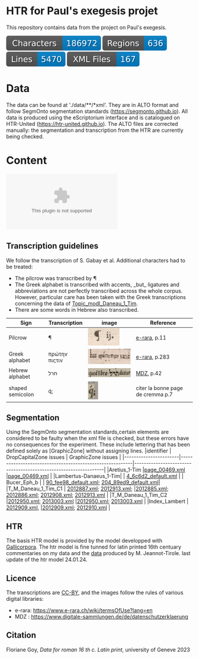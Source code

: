 # HTR for Paul's exegesis projet
 
This repository contains data from the project on Paul's exegesis.

![characters badge](badges/characters.svg) ![regions badge](badges/regions.svg) ![lines badge](badges/lines.svg) ![files badge](badges/files.svg)

# Data

The data can be found at './data/**/*xml'. They are in ALTO format and follow SegmOnto segmentation standards (https://segmonto.github.io). All data is produced using the eScriptorium interface and is catalogued on HTR-United (https://htr-united.github.io). The ALTO files are corrected manually: the segmentation and transcription from the HTR are currently being checked.

# Content
![fichier csv](corpus_ocr.csv)

## Transcription guidelines

We follow the transcription of S. Gabay et al. Additional characters had to be treated:

- The pilcrow was transcribed by  ¶
- The Greek alphabet is transcribed with accents, \_but\_ ligatures and abbreviations are not perfectly transcribed across the whole corpus. However, particular care has been taken with the Greek transcriptions concerning the data of  [Topic_modl_Daneau_1_Tim](data/Topic_modl_Daneau_1_Tim). 
- There are some words in Hebrew also transcribed. 

| Sign           | Transcription | image                                                                                                                                     | Reference                                                                |
|----------------|---------------|-------------------------------------------------------------------------------------------------------------------------------------------|--------------------------------------------------------------------------|
| Pilcrow        | ¶             | <img src="https://github.com/FourbeFlo/Lambertus/blob/main/images/piedDeMouche_1.jpg" alt="Pillcrow" width="85" height="47">              | [e-rara](https://doi.org/10.3931/e-rara-6338), p.11                      |    
|Greek alphabet  | πρώτην πιςτιν | <img src="https://github.com/FourbeFlo/Lambertus/blob/main/images/greek_alphabet.jpg" alt="Greek alphabet" width="196" height="41">       | [e-rara](https://doi.org/10.3931/e-rara-6338), p.283                     |
|Hebrew alphabet | חרל           | <img src="https://github.com/FourbeFlo/Lambertus/blob/main/images/ps_90_fee98_default.jpg" alt="Hebrew alphabet" width="154" height="24"> | [MDZ](https://mdz-nbn-resolving.de/urn:nbn:de:bvb:12-bsb00035303-6), p.42|
|shaped semicolon| q́;            | <img src="https://github.com/FourbeFlo/Lambertus/blob/main/images/semi-colon%20shapped.png" alt="semi-colon" width="27" height="48">       |citer la bonne page de cremma p.7                                        |             

## Segmentation   
Using the SegmOnto segmentation standards,certain elements are considered to be faulty when the xml file is checked, but these errors have no consequences for the experiment.
These include lettering that has been defined solely as [GraphicZone] without assigning lines. 
|identifier             | DropCapitalZone issues                                   | GraphicZone issues                                              |
|-----------------------|----------------------------------------------------------|-----------------------------------------------------------------|
|Aretius_1-Tim          |[page_00469.xml](data/Aretius_1-Tim/page_00469.xml)       |[page_00469.xml](data/Aretius_1-Tim/page_00469.xml)              |
|Lambertus-Danaeus_1-Tim|                                                          | [4_6c6d2_default.xml](data/Daneau_1-Tim/4_6c6d2_default.xml)    |
|	Bucer_Eph_b           |                                                          | [90_fee98_default.xml](data/Bucer_Eph_b/90_fee98_default.xml);                                                                                                                                                                   [204_89ed9_default.xml](data/Bucer_Eph_b/204_89ed9_default.xml)|
|T_M_Daneau_1_Tim_C1    | [2012887.xml](data/T_M_Daneau_1_Tim_C1/2012887.xml);                                                                                                                                                                            [2012913.xml](data/T_M_Daneau_1_Tim_C1/2012913.xml);    |[2012885.xml](data/T_M_Daneau_1_Tim_C1/2012885.xml);                                                                                                                                                                            [2012886.xml](data/T_M_Daneau_1_Tim_C1/2012886.xml);                                                                                                                                                                            [2012908.xml](data/T_M_Daneau_1_Tim_C1/2012908.xml);                                                                                                                                                                            [2012913.xml](data/T_M_Daneau_1_Tim_C1/2012913.xml)               |
|T_M_Daneau_1_Tim_C2    |[2012950.xml](data/T_M_Daneau_1_Tim_C2/2012950.xml);                                                                                                                                                                                              [2013003.xml](data/T_M_Daneau_1_Tim_C2/2013003.xml) |[2012950.xml](data/T_M_Daneau_1_Tim_C2/2012950.xml);                                                                                                                                                                                             [2013003.xml](data/T_M_Daneau_1_Tim_C2/2013003.xml)   |
|Index_Lambert          | [2012909.xml](data/index_Lambert/2012909.xml),          |[2012909.xml](data/index_Lambert/2012909.xml);                                                                                                                                                                                               [2012910.xml](data/index_Lambert/2012910.xml)                     |


## HTR
The basis HTR model is provided by the model developped with [Gallicorpora](https://github.com/Gallicorpora/Segmentation-and-HTR-Models). 
The htr model is fine tunned for latin printed 16th centuary commentaries on my data and the [data](https://github.com/FoNDUE-HTR/FONDUE-LA-PRINT-16) produced by M. Jeannot-Tirole.
last update of the htr model 24.01.24.

## Licence 
The transcriptions are [CC-BY](https://creativecommons.org/licenses/by/4.0), and the images follow the rules of various digital libraries:
- e-rara: https://www.e-rara.ch/wiki/termsOfUse?lang=en
- MDZ : https://www.digitale-sammlungen.de/de/datenschutzerklaerung
  
## Citation
Floriane Goy, _Data for roman 16 th c. Latin print_,  university of Geneve 2023
 
